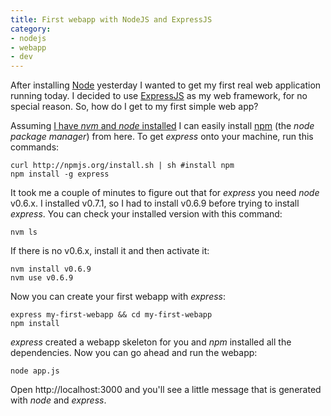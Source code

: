 ```yaml
---
title: First webapp with NodeJS and ExpressJS
category: 
- nodejs
- webapp
- dev
---
```


After installing [Node][0] yesterday I wanted to get my first real web
application running today. I decided to use [ExpressJS][1] as my web
framework, for no special reason. So, how do I get to my first simple
web app?

Assuming [I have *nvm* and *node* installed][2] I can easily install
[npm][3] (the *node package manager*) from here. To get *express* onto
your machine, run this commands:

    curl http://npmjs.org/install.sh | sh #install npm
    npm install -g express

It took me a couple of minutes to figure out that for *express* you need
*node* v0.6.x. I installed v0.7.1, so I had to install v0.6.9 before
trying to install *express*. You can check your installed version with
this command:

    nvm ls

If there is no v0.6.x, install it and then activate it:

    nvm install v0.6.9
    nvm use v0.6.9

Now you can create your first webapp with *express*:

    express my-first-webapp && cd my-first-webapp
    npm install

*express* created a webapp skeleton for you and *npm* installed all the
dependencies. Now you can go ahead and run the webapp:

    node app.js

Open http://localhost:3000 and you'll see a little message that is
generated with *node* and *express*.

[0]: http://nodejs.org/
[1]: http://expressjs.com/
[2]: /2012/01/30/install-nodejs-with-nvm/
[3]: http://npmjs.org/

